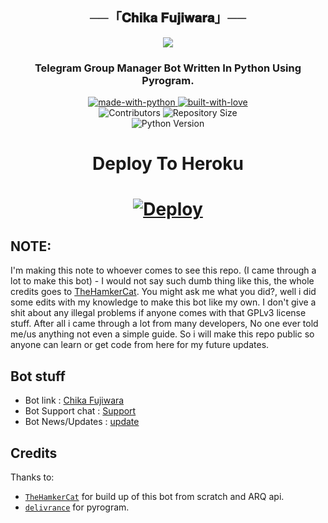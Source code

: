<h2 align="center">
    ──「𝐂𝐡𝐢𝐤𝐚 𝐅𝐮𝐣𝐢𝐰𝐚𝐫𝐚」──
</h2>

<p align="center">
  <img src="https://telegra.ph/file/193b10ac0eefdc9316a8e.jpg">
</p>

<h3 align="center">
    Telegram Group Manager Bot Written In Python Using Pyrogram.
</h3>

<p align="center">
    <a href="https://python.org">
        <img src="http://forthebadge.com/images/badges/made-with-python.svg" alt="made-with-python">
    </a>
    <a href="https://GitHub.com/rozari0">
        <img src="http://ForTheBadge.com/images/badges/built-with-love.svg" alt="built-with-love">
    </a>
    <br>
    <img src="https://img.shields.io/github/contributors/Wahyu213/Fujiwarabot?style=for-the-badge&logo=appveyor" alt="Contributors">
    <img src="https://img.shields.io/github/repo-size/Wahyu213/Fujiwarabot?style=for-the-badge&logo=appveyor" alt="Repository Size"> <br>
    <img src="https://img.shields.io/badge/python-3.9-green?style=for-the-badge&logo=appveyor" alt="Python Version">
</p>


<h1 align="center">
    Deploy To Heroku
</h1>

<h1>
    <p align="center">
        <a href="https://heroku.com/deploy?template=https://github.com/Wahyu213/FujiwaraBot">
            <img src="https://www.herokucdn.com/deploy/button.svg" alt="Deploy">
        </a>
    </p>

    
## NOTE:

  I'm making this note to whoever comes to see this repo. (I came through a lot to make this bot) - I would not say such dumb thing like this, the whole credits goes to [TheHamkerCat](https://github.com/TheHamkerCat). You might ask me what you did?, well i did some edits with my knowledge to make this bot like my own. I don't give a shit about any illegal problems if anyone comes with that GPLv3 license stuff. After all i came through a lot from many developers, No one ever told me/us anything not even a simple guide. So i will make this repo public so anyone can learn or get code from here for my future updates.

## Bot stuff

* Bot link : [Chika Fujiwara](https://t.me/ChikaProBot)
* Bot Support chat : [Support](https://t.me/OkaeriUserbot)
* Bot News/Updates : [update](https://t.me/nbzoning)    

## Credits

Thanks to:
- [`TheHamkerCat`](https://github.com/TheHamkerCat) for build up of this bot from scratch and ARQ api. 
- [`delivrance`](https://github.com/delivrance) for pyrogram.

